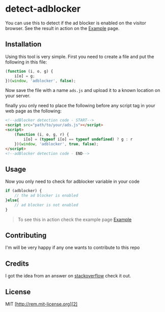# detect-adblocker
You can use this to detect if the ad blocker is enabled on the visitor browser. See the result in action on the [Example][3] page.

## Installation

Using this tool is very simple.
First you need to create a file and put the following in this file:

```javascript
(function (i, o, g) {
    i[o] = g;
})(window, 'adblocker', false);
```

Now save the file with a name `ads.js` and upload it to a known location on your server.

 finally you only need to place the following before any script tag in your web page as the following:

```html
<!--adBlocker detection code - START-->
<script src="path/to/your/ads.js"></script>
<script>
    (function (i, o, g, r) {
        i[o] = (typeof i[o] == typeof undefined) ? g : r
    })(window, 'adblocker', true, false);
</script>
<!--adBlocker detection code - END-->
```

## Usage

Now you only need to check for adblocker variable in your code

```javascript
if (adblocker) {
    // the ad blocker is enabled
}else{
    // ad blocker is not enabled
}
```

> To see this in action check the example page [Example][3]

## Contributing

I'm will be very happy if any one wants to contribute to this repo


## Credits

I got the idea from an answer on [stackoverflow][1] check it out.
                                                           
                                                           
## License

MIT [http://rem.mit-license.org][2]


[1]: http://stackoverflow.com/a/20505898/5751341
[2]: http://rem.mit-license.org
[3]: http://fortiapp.github.io/detect-adblocker/example.html
